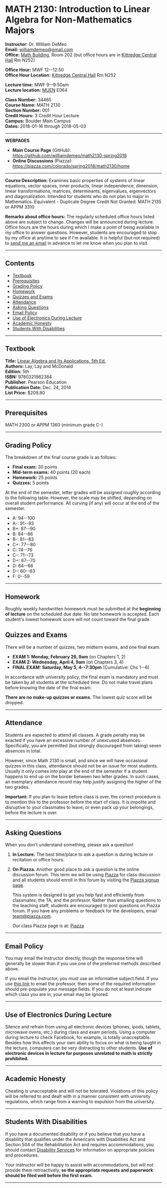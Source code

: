 MATH 2130: Introduction to Linear Algebra for Non-Mathematics Majors
====================================================================

**Instructor:**  Dr. William DeMeo    
**Email:** [williamdemeo@gmail.com](mailto:williamdemeo@gmail.com)   
**Office:** [Math Building](https://www.google.com/maps/place/Mathematics+Building,+Boulder,+CO+80305/@40.0077558,-105.2651941,18z/data=!3m1!4b1!4m5!3m4!1s0x876bedcb63fc434b:0x103526dd5cc47ed7!8m2!3d40.0077558!4d-105.2645434), Room 202 (but office hours are in [Kittredge Central Hall](https://www.google.com/maps/place/Kittredge+Central+Hall,+Boulder,+CO+80305/@40.0032454,-105.265602,17z/) Rm N252)

**Office Hour:** MWF 12--12:50    
**Office Hour Location:** [Kittredge Central Hall](https://www.google.com/maps/place/Kittredge+Central+Hall,+Boulder,+CO+80305/@40.0032454,-105.265602,17z/) Rm N252  

**Lecture time:** MWF 9--9:50am   
**Lecture location:** [MUEN](https://www.colorado.edu/map/?id=336&mrkIid=193937) E064

**Class Number:** 34465  
**Course Name:** MATH 2130  
**Section Number:** 001  
**Credit Hours:** 3 Credit Hour Lecture  
**Campus:** Boulder Main Campus  
**Dates:** 2018-01-16 through 2018-05-03  

-------------------------------------------------------
**WEBPAGES**
- **Main Course Page** (GitHub):  
  https://github.com/williamdemeo/math2130-spring2018  
- **Online Discussions** (Piazza):   
  https://piazza.com/colorado/spring2018/math2130/home

-------------------------------------------

**Course Description:**  Examines basic properties of systems of linear
equations, vector spaces, inner products, linear independence, dimension,
linear transformations, matrices, determinants, eigenvalues, eigenvectors
and diagonalization. Intended for students who do not plan to major in
Mathematics. Equivalent - Duplicate Degree Credit Not Granted: MATH 2135 or
APPM 3310

**Remarks about office hours:**
The regularly scheduled office hours listed above are subject to change.
Changes will be announced during lecture. Office hours are the hours during
which I make a point of being available in my office to answer questions.
However, students are encouraged to stop by my office at anytime to see if I'm
available. It is helpful (but not required) to [send me an email](mailto:williamdemeo@gmail.com)
in advance to let me know when you plan to visit.

----------------------------------------------------------------------------

<!-- START doctoc generated TOC please keep comment here to allow auto update -->
<!-- DON'T EDIT THIS SECTION, INSTEAD RE-RUN doctoc TO UPDATE -->
## Contents
- [Textbook](#textbook)
- [Prerequisites](#prerequisites)
- [Grading Policy](#grading-policy)
- [Homework](#homework)
- [Quizzes and Exams](#quizzes-and-exams)
- [Attendance](#attendance)
- [Asking Questions](#asking-questions)
- [Email Policy](#email-policy)
- [Use of Electronics During Lecture](#use-of-electronics-during-lecture)
- [Academic Honesty](#academic-honesty)
- [Students With Disabilities](#students-with-disabilities)

<!-- END doctoc generated TOC please keep comment here to allow auto update -->

----------------------------------------------------------------------------------

Textbook
--------
**Title:** [Linear Algebra and Its Applications, 5th Ed.](https://www.barnesandnoble.com/w/linear-algebra-and-its-applications-david-c-lay/1123850070?ean=9780321982384)  
**Authors:** Lay, Lay and McDonald  
**Edition:** 5th   
**ISBN:** 9780321982384    
**Publisher:** Pearson Education  
**Publication Date:** Dec. 24, 2014  
**List Price:** $209.80  

-----------------------------------------------------------

Prerequisites
-------------
MATH 2300 or APPM 1360 (minimum grade C-)

--------------------------------------------------------

Grading Policy
--------------
The breakdown of the final course grade is as follows:  

+ **Final exam:** 30 points    
+ **Mid-term exams:** 40 points (20 each)    
+ **Homework:** 25 points  
+ **Quizzes:** 5 points

At the end of the semester, letter grades will be assigned roughly according to
the following table. However, the scale may be shifted, depending on overall
student performance.  All curving (if any) will occur at the end of the semester.  

+ A: 94--100  
+ A-: 91--93  
+ B+: 87--90   
+ B: 84--86   
+ B-: 81--83   
+ C+: 77--80  
+ C: 74--76   
+ C-: 71--73   
+ D+: 67--70   
+ D: 64--66   
+ D-: 60--63   
+ F:  0--59    

----------------------------------------------------------

Homework
--------
Roughly weekly handwritten homework must be submitted at the
**beginning of lecture** on the scheduled due date.
No late homework is accepted. Each student's lowest homework score will
not count toward the final grade.

Quizzes and Exams
-----------------
There will be a number of quizzes, two midterm exams, and one final exam.

+ **EXAM 1: Monday, February 26, 9am** (on Chapters 1, 2)  
+ **EXAM 2: Wednesday, April 4, 9am** (on Chapters 3, 4)  
+ **FINAL EXAM: Saturday, May 5, 4--7:30pm** (Cumulative: Chs 1--6)

In accordance with university policy, the final exam is mandatory and must be
taken by all students at the scheduled time. Do not make travel plans before
knowing the date of the final exam.

**There are no make-up quizzes or exams.** The lowest quiz score will be dropped.

----------------------------------------------------------

Attendance
----------
Students are expected to attend all classes.
A grade penalty may be exacted if you have an excessive number of unexcused absences.
Specifically, you are permitted (but strongly discouraged from taking) seven
absences in total.

However, since Math 2130 is small, and since we will have occasional quizzes in this class,
attendance should not be an issue for most students.
Usually it only comes into play at the end of the semester if a student happens
to end up on the border between two letter grades.  In such cases, an exemplary
attendance record may help justify assigning the higher of the two grades.

**Important:** If you plan to leave before class is over, the correct procedure
is to mention this to the professor before the start of class. It is impolite
and disruptive to your classmates to leave, or even pack up your belongings,
before the lecture is over.

--------------------------------------------------

Asking Questions
----------------

When you don't understand something, please ask a question!

1. **In Lecture.** The best time/place to ask a question is during lecture or recitation or office hours.

2. **On Piazza.** Another good place to ask a question is the online discussion
   forum.
   This term we will be using [Piazza][] for class discussion and all students
   should enroll in this forum by visiting the [Piazza signup page][].

   This system is designed to get you help fast and efficiently from
   classmates, the TA, and the professor. Rather than emailing questions to the
   teaching staff, students are encouraged to post questions on Piazza forum.
   If you have any problems or feedback for the developers, email
   [team@piazza.com](mailto:team@piazza.com).

   Our class Piazza page is at: [Piazza][]

-----------------------------------------------------

Email Policy
------------
You may email the instructor directly, though the response
time will generally be slower than if you use one of the preferred methods
described above.

If you email the instructor, you *must* use an informative subject field.
If you use <a href="mailto:williamdemeo@gmail.com?subject=MATH 2130:
(fill in subject here)&amp;body=Dear Dr. DeMeo, (your message) Sincerely, (your full name)">this link</a>  to email the professor, then some of the required information should pre-populate your message fields.  If you do not at least indicate which class you are in, your email may be ignored.

----------------------------------------

Use of Electronics During Lecture
---------------------------------
Silence and refrain from using all electronic devices (phones, ipods,
tablets, microwave ovens, etc.) during class and exam periods.
Using a computer during lecture to check Facebook, for example, is totally
unacceptable. Besides how this affects your own ability to focus on what is
being taught in the lecture, computers can be very distracting to other
students. **Use of electronic devices in lecture for purposes unrelated
to math is strictly prohibited.**

----------------------------------------------

Academic Honesty
----------------
Cheating is unacceptable and will not be tolerated. Violations of this policy
will be referred to and dealt with in a manner consistent with university regulations, which range from a warning to expulsion from the university.


----------------------------------------------------------

Students With Disabilities
--------------------------
If you have a documented disability
or if you believe that you have a disability that qualifies under the
Americans with Disabilities Act and Section 504 of the Rehabilitation
Act and requires accommodations, you should contact [Disability Services](http://www.colorado.edu/disabilityservices/)
for information on appropriate policies and procedures.

Your instructor will be happy to assist with accommodations, but will not
provide them retroactively, **so the appropriate requests and paperwork
should be filed well before the first exam.**

------------------------------------------------------------

[Piazza signup page]: https://piazza.com/colorado/spring2018/math2130
[Piazza]: https://piazza.com/colorado/spring2018/math2130/home
